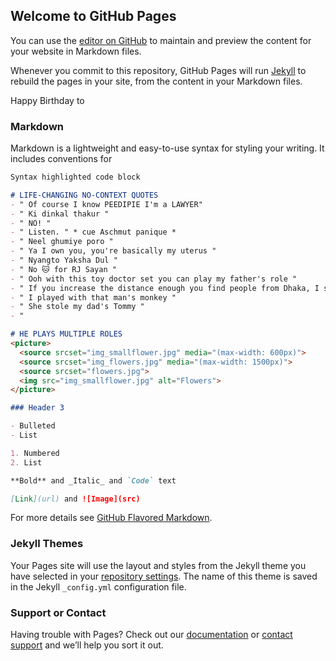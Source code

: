 ## Welcome to GitHub Pages

You can use the [editor on GitHub](https://github.com/AshmitaRoy/aschmut/edit/master/index.md) to maintain and preview the content for your website in Markdown files.

Whenever you commit to this repository, GitHub Pages will run [Jekyll](https://jekyllrb.com/) to rebuild the pages in your site, from the content in your Markdown files.

Happy Birthday to 

### Markdown

Markdown is a lightweight and easy-to-use syntax for styling your writing. It includes conventions for

```markdown
Syntax highlighted code block

# LIFE-CHANGING NO-CONTEXT QUOTES
- " Of course I know PEEDIPIE I'm a LAWYER"
- " Ki dinkal thakur "
- " NO! "
- " Listen. " * cue Aschmut panique *
- " Neel ghumiye poro "
- " Ya I own you, you're basically my uterus "
- " Nyangto Yaksha Dul "
- " No 🐱 for RJ Sayan "
- " Ooh with this toy doctor set you can play my father's role "
- " If you increase the distance enough you find people from Dhaka, I speak from experience " 
- " I played with that man's monkey "
- " She stole my dad's Tommy "
- " 

# HE PLAYS MULTIPLE ROLES 
<picture>
  <source srcset="img_smallflower.jpg" media="(max-width: 600px)">
  <source srcset="img_flowers.jpg" media="(max-width: 1500px)">
  <source srcset="flowers.jpg">
  <img src="img_smallflower.jpg" alt="Flowers">
</picture>

### Header 3

- Bulleted
- List

1. Numbered
2. List

**Bold** and _Italic_ and `Code` text

[Link](url) and ![Image](src)
```

For more details see [GitHub Flavored Markdown](https://guides.github.com/features/mastering-markdown/).

### Jekyll Themes

Your Pages site will use the layout and styles from the Jekyll theme you have selected in your [repository settings](https://github.com/AshmitaRoy/aschmut/settings). The name of this theme is saved in the Jekyll `_config.yml` configuration file.

### Support or Contact

Having trouble with Pages? Check out our [documentation](https://help.github.com/categories/github-pages-basics/) or [contact support](https://github.com/contact) and we’ll help you sort it out.
